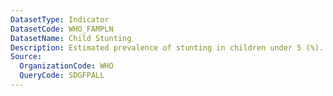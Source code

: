 ```yaml
---
DatasetType: Indicator
DatasetCode: WHO_FAMPLN
DatasetName: Child Stunting
Description: Estimated prevalence of stunting in children under 5 (%).
Source:
  OrganizationCode: WHO
  QueryCode: SDGFPALL 
---
```


